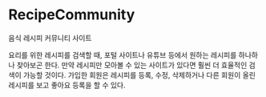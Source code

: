 # RecipeCommunity

음식 레시피 커뮤니티 사이트

요리를 위한 레시피를 검색할 때, 포털 사이트나 유튜브 등에서 원하는 레시피를 하나하나 찾아보곤 한다.
만약 레시피만 모아볼 수 있는 사이트가 있다면 훨씬 더 효율적인 검색이 가능할 것이다.
가입한 회원은 레시피를 등록, 수정, 삭제하거나 다른 회원이 올린 레시피를 보고 좋아요 등록을 할 수 있다.
